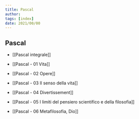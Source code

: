 ```yaml
---
title: Pascal
author:  
tags: [index]
date: 2021/00/00
---
```

## Pascal
- [[Pascal integrale]]

- [[Pascal - 01 Vita]]
- [[Pascal - 02 Opere]]
- [[Pascal - 03 Il senso della vita]]
- [[Pascal - 04 Divertissement]]
- [[Pascal - 05 I limiti del pensiero scientifico e della filosofia]]
- [[Pascal - 06 Metafilosofia, Dio]]